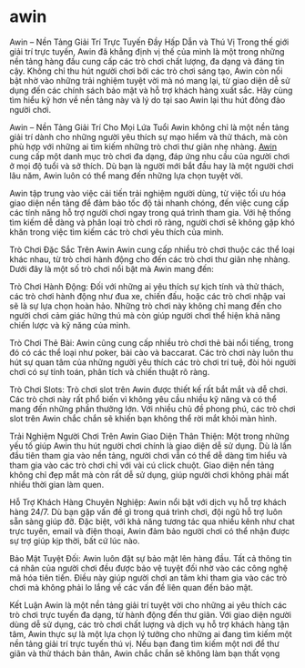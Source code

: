 # awin
Awin – Nền Tảng Giải Trí Trực Tuyến Đầy Hấp Dẫn và Thú Vị
Trong thế giới giải trí trực tuyến, Awin đã khẳng định vị thế của mình là một trong những nền tảng hàng đầu cung cấp các trò chơi chất lượng, đa dạng và đáng tin cậy. Không chỉ thu hút người chơi bởi các trò chơi sáng tạo, Awin còn nổi bật nhờ vào những trải nghiệm tuyệt vời mà nó mang lại, từ giao diện dễ sử dụng đến các chính sách bảo mật và hỗ trợ khách hàng xuất sắc. Hãy cùng tìm hiểu kỹ hơn về nền tảng này và lý do tại sao Awin lại thu hút đông đảo người chơi.

 Awin – Nền Tảng Giải Trí Cho Mọi Lứa Tuổi
Awin không chỉ là một nền tảng giải trí dành cho những người yêu thích sự mạo hiểm và thử thách, mà còn phù hợp với những ai tìm kiếm những trò chơi thư giãn nhẹ nhàng. <a href="https://awin.asia"> Awin </a>  cung cấp một danh mục trò chơi đa dạng, đáp ứng nhu cầu của người chơi ở mọi độ tuổi và sở thích. Dù bạn là người mới bắt đầu hay là một người chơi lâu năm, Awin luôn có thể mang đến những lựa chọn tuyệt vời.

Awin tập trung vào việc cải tiến trải nghiệm người dùng, từ việc tối ưu hóa giao diện nền tảng để đảm bảo tốc độ tải nhanh chóng, đến việc cung cấp các tính năng hỗ trợ người chơi ngay trong quá trình tham gia. Với hệ thống tìm kiếm dễ dàng và phân loại trò chơi rõ ràng, người chơi sẽ không gặp khó khăn trong việc tìm kiếm các trò chơi yêu thích của mình.

 Trò Chơi Đặc Sắc Trên Awin
Awin cung cấp nhiều trò chơi thuộc các thể loại khác nhau, từ trò chơi hành động cho đến các trò chơi thư giãn nhẹ nhàng. Dưới đây là một số trò chơi nổi bật mà Awin mang đến:

Trò Chơi Hành Động:
Đối với những ai yêu thích sự kịch tính và thử thách, các trò chơi hành động như đua xe, chiến đấu, hoặc các trò chơi nhập vai sẽ là sự lựa chọn hoàn hảo. Những trò chơi này không chỉ mang đến cho người chơi cảm giác hứng thú mà còn giúp người chơi thể hiện khả năng chiến lược và kỹ năng của mình.

Trò Chơi Thẻ Bài:
Awin cũng cung cấp nhiều trò chơi thẻ bài nổi tiếng, trong đó có các thể loại như poker, bài cào và baccarat. Các trò chơi này luôn thu hút sự quan tâm của những người yêu thích các trò chơi trí tuệ, đòi hỏi người chơi có sự tính toán, phân tích và chiến thuật rõ ràng.

Trò Chơi Slots:
Trò chơi slot trên Awin được thiết kế rất bắt mắt và dễ chơi. Các trò chơi này rất phổ biến vì không yêu cầu nhiều kỹ năng và có thể mang đến những phần thưởng lớn. Với nhiều chủ đề phong phú, các trò chơi slot trên Awin chắc chắn sẽ khiến bạn không thể rời mắt khỏi màn hình.

 Trải Nghiệm Người Chơi Trên Awin
Giao Diện Thân Thiện:
Một trong những yếu tố giúp Awin thu hút người chơi chính là giao diện dễ sử dụng. Dù là lần đầu tiên tham gia vào nền tảng, người chơi vẫn có thể dễ dàng tìm hiểu và tham gia vào các trò chơi chỉ với vài cú click chuột. Giao diện nền tảng không chỉ đẹp mắt mà còn rất dễ sử dụng, giúp người chơi không phải mất nhiều thời gian làm quen.

Hỗ Trợ Khách Hàng Chuyên Nghiệp:
Awin nổi bật với dịch vụ hỗ trợ khách hàng 24/7. Dù bạn gặp vấn đề gì trong quá trình chơi, đội ngũ hỗ trợ luôn sẵn sàng giúp đỡ. Đặc biệt, với khả năng tương tác qua nhiều kênh như chat trực tuyến, email và điện thoại, Awin đảm bảo người chơi có thể nhận được sự trợ giúp kịp thời, bất cứ lúc nào.

Bảo Mật Tuyệt Đối:
Awin luôn đặt sự bảo mật lên hàng đầu. Tất cả thông tin cá nhân của người chơi đều được bảo vệ tuyệt đối nhờ vào các công nghệ mã hóa tiên tiến. Điều này giúp người chơi an tâm khi tham gia vào các trò chơi mà không phải lo lắng về các vấn đề liên quan đến bảo mật.

Kết Luận
Awin là một nền tảng giải trí tuyệt vời cho những ai yêu thích các trò chơi trực tuyến đa dạng, từ hành động đến thư giãn. Với giao diện người dùng dễ sử dụng, các trò chơi chất lượng và dịch vụ hỗ trợ khách hàng tận tâm, Awin thực sự là một lựa chọn lý tưởng cho những ai đang tìm kiếm một nền tảng giải trí trực tuyến thú vị. Nếu bạn đang tìm kiếm một nơi để thư giãn và thử thách bản thân, Awin chắc chắn sẽ không làm bạn thất vọng
